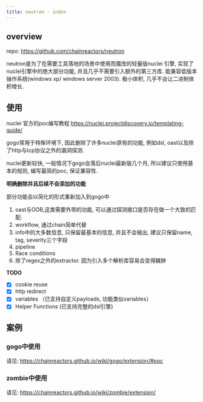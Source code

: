 ```yaml
---
title: neutron · index
---
```


## overview

repo: https://github.com/chainreactors/neutron

neutron是为了在需要工具落地的场景中使用而魔改的轻量版nuclei 引擎, 实现了nuclei引擎中的绝大部分功能, 并且几乎不需要引入额外的第三方库. 能兼容低版本操作系统(windows xp/ windows server 2003). 极小体积, 几乎不会让二进制体积增长.



## 使用

nuclei 官方的poc编写教程 https://nuclei.projectdiscovery.io/templating-guide/

gogo常用于特殊环境下, 因此删除了许多nuclei原有的功能, 例如dsl, oast以及除了http与tcp协议之外的漏洞探测.

nuclei更新较快, 一般情况下gogo会落后nuclei最新版几个月, 所以建议只使用基本的规则, 编写最简的poc, 保证兼容性.

**明确删除并且后续不会添加的功能**

部分功能会以简化的形式重新加入到gogo中

1. oast与OOB,这类需要外带的功能, 可以通过探测接口是否存在做一个大致的匹配.
2. workflow, 通过chain简单代替
3. info中的大多数信息, 只保留最基本的信息, 并且不会输出, 建议只保留name, tag, severity三个字段
4. pipeline
5. Race conditions
6. 除了regex之外的extractor. 因为引入多个解析库容易会变得臃肿

**TODO**

- [x] cookie reuse
- [x] http redirect
- [x] variables  （已支持自定义payloads, 功能类似variables）
- [x] Helper Functions (已支持完整的dsl引擎)

## 案例

### gogo中使用

请见: https://chainreactors.github.io/wiki/gogo/extension/#poc



### zombie中使用

请见: https://chainreactors.github.io/wiki/zombie/extension/
